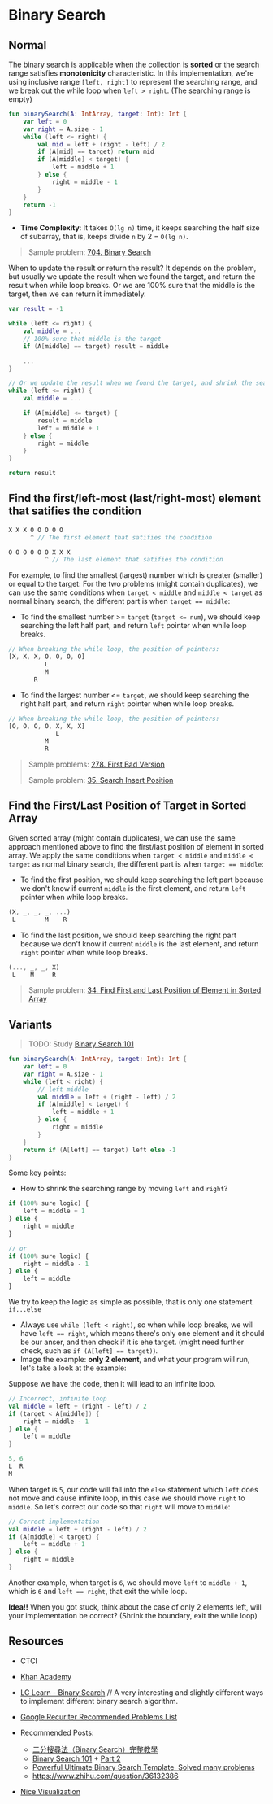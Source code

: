 # Binary Search

## Normal
The binary search is applicable when the collection is **sorted** or the search range satisfies **monotonicity** characteristic. In this implementation, we're using inclusive range `[left, right]` to represent the searching range, and we break out the while loop when `left > right`. (The searching range is empty)

```kotlin
fun binarySearch(A: IntArray, target: Int): Int {
    var left = 0
    var right = A.size - 1
    while (left <= right) {
        val mid = left + (right - left) / 2
        if (A[mid] == target) return mid
        if (A[middle] < target) {
            left = middle + 1
        } else {
            right = middle - 1
        }
    }
    return -1
}
```

* **Time Complexity**: It takes `O(lg n)` time, it keeps searching the half size of subarray, that is, keeps divide `n` by 2 = `O(lg n)`.

> Sample problem: [704. Binary Search](../leetcode/704.binary-search.md)

When to update the result or return the result? It depends on the problem, but usually we update the result when we found the target, and return the result when while loop breaks. Or we are 100% sure that the middle is the target, then we can return it immediately.

```kotlin
var result = -1

while (left <= right) {
    val middle = ...
    // 100% sure that middle is the target
    if (A[middle] == target) result = middle

    ...
}

// Or we update the result when we found the target, and shrink the searching range
while (left <= right) {
    val middle = ...

    if (A[middle] <= target) {
        result = middle
        left = middle + 1
    } else {
        right = middle
    }
}

return result
```

## Find the first/left-most (last/right-most) element that satifies the condition
```js
X X X O O O O O
      ^ // The first element that satifies the condition

O O O O O O X X X
          ^ // The last element that satifies the condition
```

For example, to find the smallest (largest) number which is greater (smaller) or equal to the target: For the two problems (might contain duplicates), we can use the same conditions when `target < middle` and `middle < target` as normal binary search, the different part is when `target == middle`:

* To find the smallest number >= `target` (`target <= num`), we should keep searching the left half part, and return `left` pointer when while loop breaks.
```js
// When breaking the while loop, the position of pointers:
[X, X, X, O, O, O, O]
          L
          M
       R
```

* To find the largest number <= `target`, we should keep searching the right half part, and return `right` pointer when while loop breaks.
```js
// When breaking the while loop, the position of pointers:
[O, O, O, O, X, X, X]
             L
          M
          R
```

> Sample problems: [278. First Bad Version](../leetcode/278.first-bad-version.md)
>
> Sample problem: [35. Search Insert Position](../leetcode/35.search-insert-position.md)

## Find the First/Last Position of Target in Sorted Array
Given sorted array (might contain duplicates), we can use the same approach mentioned above to find the first/last position of element in sorted array. We apply the same conditions when `target < middle` and `middle < target` as normal binary search, the different part is when `target == middle`:

* To find the first position, we should keep searching the left part because we don't know if current `middle` is the first element, and return `left` pointer when while loop breaks.
```js
(X, _, _, _, ...)
 L        M    R
```

* To find the last position, we should keep searching the right part because we don't know if current `middle` is the last element, and return `right` pointer when while loop breaks.
```js
(..., _, _, X)
 L    M     R
```

> Sample problem: [34. Find First and Last Position of Element in Sorted Array](../leetcode/34.find-first-and-last-position-of-element-in-sorted-array.md)


## Variants
> TODO: Study [Binary Search 101](https://leetcode.com/problems/binary-search/solutions/423162/Binary-Search-101-The-Ultimate-Binary-Search-Handbook/)

```kotlin
fun binarySearch(A: IntArray, target: Int): Int {
    var left = 0
    var right = A.size - 1
    while (left < right) {
        // left middle
        val middle = left + (right - left) / 2
        if (A[middle] < target) {
            left = middle + 1
        } else {
            right = middle
        }
    }
    return if (A[left] == target) left else -1
}
```

Some key points:
* How to shrink the searching range by moving `left` and `right`? 
```js
if (100% sure logic) {
    left = middle + 1
} else {
    right = middle
}

// or
if (100% sure logic) {
    right = middle - 1
} else {
    left = middle
}
```

We try to keep the logic as simple as possible, that is only one statement `if...else`

* Always use `while (left < right)`, so when while loop breaks, we will have `left == right`, which means there's only one element and it should be our anser, and then check if it is ehe target. (might need further check, such as `if (A[left] == target)`).
* Image the example: **only 2 element**, and what your program will run, let's take a look at the example:

Suppose we have the code, then it will lead to an infinite loop.
```kotlin
// Incorrect, infinite loop
val middle = left + (right - left) / 2
if (target < A[middle]) {
    right = middle - 1
} else {
    left = middle
}
```

```js
5, 6
L  R
M
```

When target is `5`, our code will fall into the `else` statement which `left` does not move and cause infinite loop, in this case we should move `right` to `middle`. So let's correct our code so that `right` will move to `middle`:

```kotlin
// Correct implementation
val middle = left + (right - left) / 2
if (A[middle] < target) {
    left = middle + 1
} else {
    right = middle
}

```

Another example, when target is `6`, we should move `left` to `middle + 1`, which is `6` and `left == right`, that exit the while loop.

**Idea!!** When you got stuck, think about the case of only 2 elements left, will your implementation be correct? (Shrink the boundary, exit the while loop)

## Resources
- CTCI
- [Khan Academy](https://www.khanacademy.org/computing/computer-science/algorithms/binary-search/a/binary-search)
- [LC Learn - Binary Search](https://leetcode.com/explore/learn/card/binary-search/) // A very interesting and slightly different ways to implement different binary search algorithm.
- [Google Recuriter Recommended Problems List](https://turingplanet.org/2020/09/18/leetcode_planning_list/#Binary_Search)
- Recommended Posts:
    - [二分搜尋法（Binary Search）完整教學](https://medium.com/appworks-school/binary-search-%E9%82%A3%E4%BA%9B%E8%97%8F%E5%9C%A8%E7%B4%B0%E7%AF%80%E8%A3%A1%E7%9A%84%E9%AD%94%E9%AC%BC-%E4%B8%80-%E5%9F%BA%E7%A4%8E%E4%BB%8B%E7%B4%B9-dd2cd804aee1)
    - [Binary Search 101](https://leetcode.com/problems/binary-search/solutions/423162/Binary-Search-101-The-Ultimate-Binary-Search-Handbook/) + [Part 2](https://leetcode.com/problems/search-insert-position/solutions/423166/binary-search-101/)
    - [Powerful Ultimate Binary Search Template. Solved many problems](https://leetcode.com/discuss/general-discussion/786126/python-powerful-ultimate-binary-search-template-solved-many-problems)
    - https://www.zhihu.com/question/36132386

- [Nice Visualization](https://vladisov.github.io/binary-search-visualisation/)